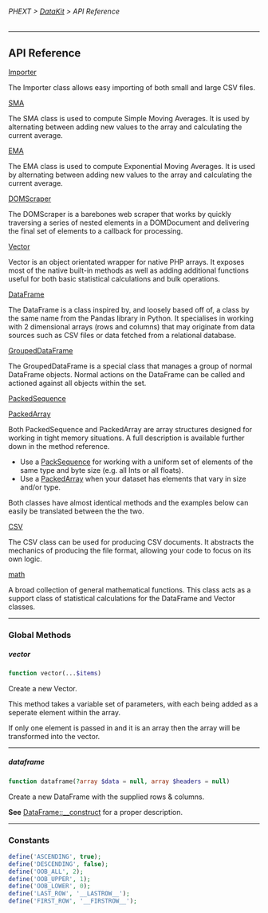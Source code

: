 ###### PHEXT > [DataKit](../../README.md) > API Reference

------

## API Reference



[Importer](Importer.md)

The Importer class allows easy importing of both small and large CSV files.

[SMA](SMA.md)

The SMA class is used to compute Simple Moving Averages. It is used by alternating between adding new values to the array and calculating the current average.

[EMA](EMA.md)

The EMA class is used to compute Exponential Moving Averages. It is used by alternating between adding new values to the array and calculating the current average.

[DOMScraper](DOMScraper.md)

The DOMScraper is a barebones web scraper that works by quickly traversing a series of nested elements in a DOMDocument and delivering the final set of elements to a callback for processing.

[Vector](Vector.md)

Vector is an object orientated wrapper for native PHP arrays. It exposes most of the native built-in methods as well as adding additional functions useful for both basic statistical calculations and bulk operations.

[DataFrame](DataFrame.md)

The DataFrame is a class inspired by, and loosely based off of, a class by the same name from the Pandas library in Python. It specialises in working with 2 dimensional arrays (rows and columns) that may originate from data sources such as CSV files or data fetched from a relational database.

[GroupedDataFrame](GroupedDataFrame.md)

The GroupedDataFrame is a special class that manages a group of normal DataFrame objects. Normal actions on the DataFrame can be called and actioned against all objects within the set.

[PackedSequence](PackedSequence.md)

[PackedArray](PackedArray.md)

Both PackedSequence and PackedArray are array structures designed for working in tight memory situations. A full description is available further down in the method reference.

- Use a [PackSequence](PackedSequence.md) for working with a uniform set of elements of the same type and byte size (e.g. all Ints or all floats).
- Use a [PackedArray](PackedArray.md) when your dataset has elements that vary in size and/or type.

Both classes have almost identical methods and the examples below can easily be translated between the the two.

[CSV](CSV.md)

The CSV class can be used for producing CSV documents. It abstracts the mechanics of producing the file format, allowing your code to focus on its own logic.

[math](math.md)

A broad collection of general mathematical functions. This class acts as a support class of statistical calculations for the DataFrame and Vector classes.

------

### Global Methods

##### vector

```php
function vector(...$items)
```

Create a new Vector.

This method takes a variable set of parameters, with each being added as a seperate element within the array.

If only one element is passed in and it is an array then the array will be transformed into the vector.



------

##### dataframe

```php
function dataframe(?array $data = null, array $headers = null)
```

Create a new DataFrame with the supplied rows & columns. 

**See** [DataFrame::__construct](DataFrame.md#__construct) for a proper description.



------

### Constants

```php
define('ASCENDING', true);
define('DESCENDING', false);
define('OOB_ALL', 2);
define('OOB_UPPER', 1);
define('OOB_LOWER', 0);
define('LAST_ROW', '__LASTROW__');
define('FIRST_ROW', '__FIRSTROW__');
```

